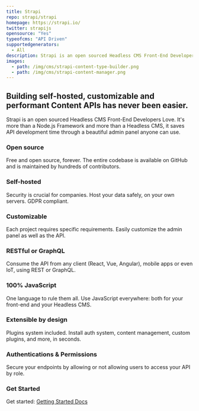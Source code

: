 ```yaml
---
title: Strapi
repo: strapi/strapi
homepage: https://strapi.io/
twitter: strapijs
opensource: "Yes"
typeofcms: "API Driven"
supportedgenerators:
  - All
description: Strapi is an open sourced Headless CMS Front-End Developers Love. It's more than a Node.js Framework and more than a Headless CMS, it saves API development time through a beautiful admin panel anyone can use.
images:
  - path: /img/cms/strapi-content-type-builder.png
  - path: /img/cms/strapi-content-manager.png
---
```

## Building self-hosted, customizable and performant Content APIs has never been easier.

Strapi is an open sourced Headless CMS Front-End Developers Love. It's more than a Node.js Framework and more than a Headless CMS, it saves API development time through a beautiful admin panel anyone can use.

### Open source

Free and open source, forever. The entire codebase is available on GitHub and is maintained by hundreds of contributors.

### Self-hosted

Security is crucial for companies. Host your data safely, on your own servers. GDPR compliant.

### Customizable

Each project requires specific requirements. Easily customize the admin panel as well as the API.

### RESTful or GraphQL

Consume the API from any client (React, Vue, Angular), mobile apps or even IoT, using REST or GraphQL.

### 100% JavaScript

One language to rule them all. Use JavaScript everywhere: both for your front-end and your Headless CMS.

### Extensible by design

Plugins system included. Install auth system, content management, custom plugins, and more, in seconds.

### Authentications & Permissions

Secure your endpoints by allowing or not allowing users to access your API by role.

### Get Started

Get started: [Getting Started Docs](https://strapi.io/documentation/v3.x/getting-started/introduction.html)
